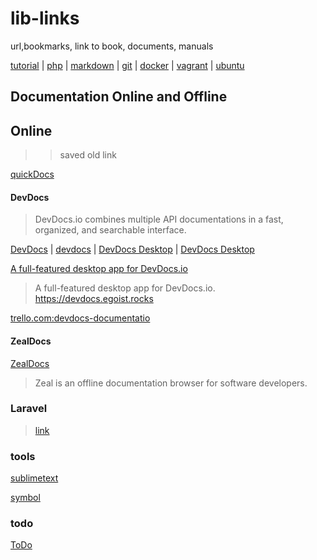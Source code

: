 # lib-links
url,bookmarks, link to book, documents, manuals

[tutorial](man/tutorial.md) | [php](man/php.md) | [markdown](man/markdown.md) | [git](man/git.md) |
[docker](man/docker.md) | [vagrant](man/environment.md) | [ubuntu](man/ubuntu.md#ubuntu)

## Documentation Online and Offline
## Online
>> saved old link

[quickDocs](https://github.com/mdh34/quickDocs "A fast developer docs reader. quickly read developer documentation") 

#### DevDocs
> DevDocs.io combines multiple API documentations in a fast, organized, and searchable interface.

[DevDocs](https://devdocs.io/ "DevDocs combines multiple API documentations in a fast, organized, and searchable interface.") | [devdocs](https://github.com/freeCodeCamp/devdocs "API Documentation Browser") | [DevDocs Desktop](https://devdocs.egoist.rocks/) | [DevDocs Desktop](https://devdocs.egoist.moe/)

[A full-featured desktop app for DevDocs.io](https://github.com/egoist/devdocs-desktop "DevDocs.io combines multiple API documentations in a fast, organized, and searchable interface.")
> A full-featured desktop app for DevDocs.io. https://devdocs.egoist.rocks 

[trello.com:devdocs-documentatio](https://trello.com/b/6BmTulfx/devdocs-documentation)


#### ZealDocs

[ZealDocs](https://zealdocs.org/)
> Zeal is an offline documentation browser for software developers.


### Laravel 
> [link](./man/laravel.md#laravel)


### tools

[sublimetext](https://www.sublimetext.com/ "A desktop application with a simple interface.")

[symbol](./man/symbol.md)

### todo

[ToDo](man/todo.md)
